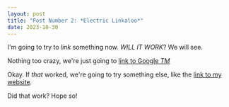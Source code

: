 ```yaml
---
layout: post
title: "Post Number 2: *Electric Linkaloo*"
date: 2023-10-30
---
```

I'm going to try to _link_ something now.
*WILL IT WORK*? We will see.

Nothing too crazy, we're just going to [link to Google *TM*](https://www.google.com)

Okay. If _that_ worked, we're going to try something else, like the [link to my website](https://www.murrayfarnellvo.com).

Did that work? Hope so!
